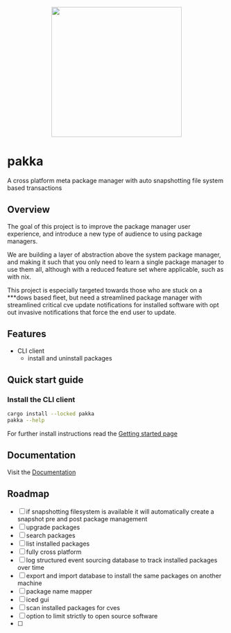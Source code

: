 <p align="center">
  <a href="https://github.com/kruserr/rustic-reader" target="_blank">
    <img width="300" src="https://raw.githubusercontent.com/kruserr/rustic-reader/main/assets/logo/logo.svg">
  </a>
</p>

# pakka
A cross platform meta package manager with auto snapshotting file system based transactions

## Overview
The goal of this project is to improve the package manager user experience, and introduce a new type of audience to using package managers.

We are building a layer of abstraction above the system package manager, and making it such that you only need to learn a single package manager to use them all, although with a reduced feature set where applicable, such as with nix.

This project is especially targeted towards those who are stuck on a ***dows based fleet, but need a streamlined package manager with streamlined critical cve update notifications for installed software with opt out invasive notifications that force the end user to update.

## Features
- CLI client
  - install and uninstall packages

## Quick start guide
### Install the CLI client
```sh
cargo install --locked pakka
pakka --help
```

For further install instructions read the [Getting started page](docs/pages/getting-started.md)

## Documentation
Visit the [Documentation](docs/README.md)

## Roadmap
- [ ] if snapshotting filesystem is available it will automatically create a snapshot pre and post package management
- [ ] upgrade packages
- [ ] search packages
- [ ] list installed packages
- [ ] fully cross platform
- [ ] log structured event sourcing database to track installed packages over time
- [ ] export and import database to install the same packages on another machine
- [ ] package name mapper
- [ ] iced gui
- [ ] scan installed packages for cves
- [ ] option to limit strictly to open source software
- [ ] 
